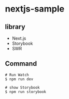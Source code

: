 # nextjs-sample

## library

- Next.js
- Storybook
- SWR


## Command

```
# Run Watch
$ npm run dev

# show Storybook
$ npm run storybook
```